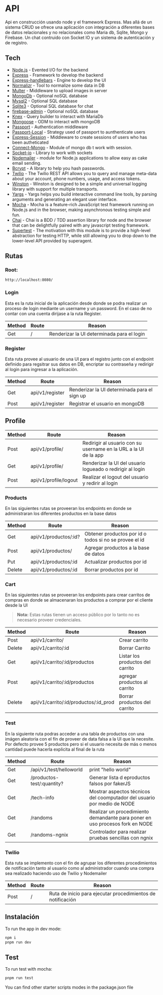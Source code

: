 # API

Api en construcción usando node y el framework Express. Mas allá de un sistema CRUD se ofrece una aplicación con integración a diferentes bases de datos relacionales y no relacionales como Maria db, Sqlite, Mongo y Firebase. Un chat contruido con Socket IO y un sistema de autenticación y de registro.

## Tech

- [Node.js](https://nodejs.org/en/) - Evented I/O for the backend
- [Express](https://expressjs.com/es/) - Framework to develop the backend
- [Express-handlebars](https://www.npmjs.com/package/express-handlebars) - Engine to develop the UI
- [Normalizr](https://www.npmjs.com/package/normalizr) - Tool to normalize some data in DB
- [Multer](https://www.npmjs.com/package/multer) - Middleware to upload images in server
- [MongoDb](https://www.mongodb.com/) - Optional noSQL database
- [Mysql2](https://www.npmjs.com/package/mysql2) - Optional SQL database
- [Sqlite3](https://www.sqlite.org/index.html) - Optional SQL database for chat
- [firebase-admin](https://www.npmjs.com/package/firebase-admin) - Optional noSQL database
- [Knex](https://knexjs.org/) - Query builder to interact with MariaDb
- [Mongoose](https://mongoosejs.com/) - ODM to interact with mongoDB
- [Passport](https://www.passportjs.org/) - Authentication middleware
- [Passport-Local](https://www.passportjs.org/packages/passport-local/) - Strategy used of passport to aunthenticate users
- [Express-Session](https://www.npmjs.com/package/express-session) - Middleware to create sessions of users who has been autheticated
- [Connect-Mongo](https://www.npmjs.com/package/connect-mongo) - Module of mongo db t work with session.
- [Socket-io](https://socket.io/) - Library to work with sockets
- [Nodemailer](https://nodemailer.com/about/) - module for Node.js applications to allow easy as cake email sending.
- [Bcrypt](https://www.npmjs.com/package/bcrypt) - A library to help you hash passwords.
- [Twilio](https://www.npmjs.com/package/twilio) - The Twilio REST API allows you to query and manage meta-data about your account, phone numbers, usage, and access tokens.
- [Winston](https://www.npmjs.com/package/winston) - Winston is designed to be a simple and universal logging library with support for multiple transports.
- [Yargs](https://www.npmjs.com/package/yargs) - Yargs helps you build interactive command line tools, by parsing arguments and generating an elegant user interface.
- [Mocha](https://mochajs.org/) - Mocha is a feature-rich JavaScript test framework running on Node.js and in the browser, making asynchronous testing simple and fun.
- [Chai](https://www.chaijs.com/) - Chai is a BDD / TDD assertion library for node and the browser that can be delightfully paired with any javascript testing framework.
- [Supertest](https://www.npmjs.com/package/supertest) - The motivation with this module is to provide a high-level abstraction for testing HTTP, while still allowing you to drop down to the lower-level API provided by superagent.

## Rutas

### Root:

```sh
http://localhost:8080/
```

### Login

Esta es la ruta inicial de la aplicación desde donde se podra realizar un proceso de login mediante un username y un password.
En el caso de no contar con una cuenta dirijase a la ruta Register.

| Method | Route | Reason                                     |
| ------ | ----- | ------------------------------------------ |
| Get    | /     | Renderizar la UI determinada para el login |

### Register

Esta ruta provee al usuario de una UI para el registro junto con el endpoint definido para regsitrar sus datos en DB, encriptar su contraseña
y redirigir al login para ingresar a la aplicación.

| Method | Route           | Reason                                       |
| ------ | --------------- | -------------------------------------------- |
| Get    | api/v1/register | Renderizar la UI determinada para el sign up |
| Post   | api/v1/register | Registrar el usuario en mongoDB              |

## Profile

| Method | Route                 | Reason                                                           |     |
| ------ | --------------------- | ---------------------------------------------------------------- | --- |
| Post   | api/v1/profile/       | Redirigir al usuario con su username en la URL a la UI de la app |
| Get    | api/v1/profile/       | Renderizar la UI del usuario logueado o redirigir al login       |
| Post   | api/v1/profile/logout | Realizar el logout del usuario y redirir al login                |

### Products

En las siguientes rutas se proveeran los endpoints en donde se administraran los diferentes productos en la base datos

| Method | Route                 | Reason                                                 |
| ------ | --------------------- | ------------------------------------------------------ |
| Get    | api/v1/productos/:id? | Obtener productos por id o todos si no se provee el id |
| Post   | api/v1/productos/     | Agregar productos a la base de datos                   |
| Put    | api/v1/productos/:id  | Actualizar productos por id                            |
| Delete | api/v1/productos/:id  | Borrar productos por id                                |

### Cart

En las siguientes rutas se proveeran los endpoints para crear carritos de compras en donde se almacenaran los productos a comprar por el cliente desde la UI

> **Nota:** Estas rutas tienen un acceso público por lo tanto no es necesario proveer credenciales.

| Method | Route                                 | Reason                           |
| ------ | ------------------------------------- | -------------------------------- |
| Post   | api/v1/carrito/                       | Crear carrito                    |
| Delete | api/v1/carrito/:id                    | Borrar Carrito                   |
| Get    | api/v1/carrito/:id/productos          | Listar los productos del carrito |
| Post   | api/v1/carrito/:id/productos          | agregar productos al carrito     |
| Delete | api/v1/carrito/:id/productos/:id_prod | Borrar productos del carrito     |

### Test

En la siguiente ruta podras acceder a una tabla de productos con una imágen aleatoria con el fín de proveer de data falsa a la UI que la necesite. Por defecto provee 5 productos pero si el usuario necesita de más o menos cantidad puede hacerla explicita al final de la ruta

| Method | Route                      | Reason                                                                       |
| ------ | -------------------------- | ---------------------------------------------------------------------------- |
| Get    | /api/v1/test/helloworld    | print "hello world"                                                          |
| Get    | /productos-test/:quantity? | Generar lista d eproductos falsos por fakerJS                                |
| Get    | /tech-info                 | Mostrar aspectos técnicos del coomputador del usuario por medio de NODE      |
| Get    | /randoms                   | Realizar un procedimiento demandante para poner en uso procesos fork en NODE |
| Get    | /randoms-ngnix             | Controlador para realizar pruebas sencillas con ngnix                        |

### Twilio

Esta ruta se implemento con el fin de agrupar los diferentes procedimientos de notificación tanto al usuario como al administrador
cuando una compra sea realizado haciendo uso de Twilio y Nodemailer

| Method | Route | Reason                                                      |
| ------ | ----- | ----------------------------------------------------------- |
| Post   | /     | Ruta de inicio para ejecutar procedimientos de notificación |

## Instalación

To run the app in dev mode:

```sh
npm i
pnpm run dev
```

## Test

To run test with mocha:

```sh
pnpm run test
```

You can find other starter scripts modes in the package.json file
